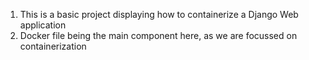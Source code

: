 1. This is a basic project displaying how to containerize a Django Web application
2. Docker file being the main component here, as we are focussed on containerization
